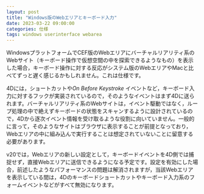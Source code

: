 ```yaml
---
layout: post
title: "Windows版のWebエリアとキーボード入力"
date: 2023-03-22 09:00:00
categories: 仕様
tags: windows userinterface webarea
---
```


WindowsプラットフォームでCEF版のWebエリアにバーチャルリアリティ系のWebサイト（キーボード操作で仮想空間の中を探索できるようなもの）を表示した場合，キーボード操作に対する反応がシステム版のWebエリアやMacと比べてずっと遅く感じるかもしれません。これは仕様です。

4Dには，ショートカットや*On Before Keystroke* イベントなど，キーボード入力に対するフックが実装されているので，そのようなイベントはまず4Dに送られます。バーチャルリアリティ系のWebサイトは，イベント駆動ではなく，ループ処理の中で絶えずキーボードの状態をスキャンするように設計されているので，4Dから逐次イベント情報を受け取るような役割に向いていません。一般的に言って，そのようなサイトはブラウザに表示することが前提となっており，Webエリアの中に組み込んで実行することは想定されていないことに留意する必要があります。

v20では，Webエリアの新しい設定として，キーボードイベントを4D側では捕捉せず，直接Webエリアに送信できるようになる予定です。設定を有効にした場合，前述したようなパフォーマンスの問題は解消されますが，当該Webエリアを表示している間は，4Dのキーボードショートカットやキーボード入力系のフォームイベントなどがすべて無効になります。

